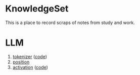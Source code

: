 # KnowledgeSet
This is a place to record scraps of notes from study and work.

# LLM
1. [tokenizer](notes/llm/tokenizer.md) ([code](codes/llm/tokenizer.py))
2. [position](notes/llm/position.md)
3. [activation](notes/llm/activation.md) ([code]())

